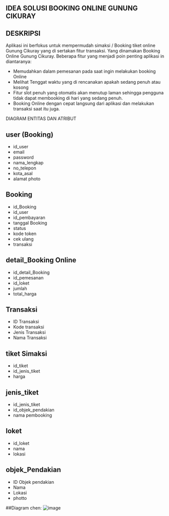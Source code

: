 ## IDEA SOLUSI BOOKING ONLINE GUNUNG CIKURAY 

## DESKRIPSI
Aplikasi ini berfokus untuk mempermudah simaksi / Booking tiket online Gunung Cikuray yang di sertakan fitur transaksi. Yang dinamakan Booking Online Gunung Cikuray. Beberapa fitur yang menjadi poin penting aplikasi in diantaranya:
- Memudahkan dalam pemesanan pada saat ingin melakukan booking Online
- Melihat Tenggat waktu yang di rencanakan apakah sedang penuh atau kosong
- Fitur slot penuh yang otomatis akan menutup laman sehingga pengguna tidak dapat membooking di hari yang sedang penuh.
- Booking Online dengan cepat langsung dari aplikasi dan melakukan transaksi saat itu juga.
 
DIAGRAM ENTITAS DAN ATRIBUT
## user (Booking)
- id_user
- email
- password
- nama_lengkap
- no_telepon
- kota_asal
- alamat
photo
## Booking
- id_Booking 
- id_user
- id_pembayaran
- tanggal Booking
- status
- kode token
- cek ulang
- transaksi
## detail_Booking Online
- id_detail_Booking
- id_pemesanan
- id_loket
- jumlah
- total_harga
## Transaksi
- ID Transaksi
- Kode transaksi
- Jenis Transaksi
- Nama Transaksi
## tiket Simaksi
- id_tiket
- id_jenis_tiket
- harga
## jenis_tiket
- id_jenis_tiket
- id_objek_pendakian
- nama pembooking
## loket
- id_loket
- nama
- lokasi
## objek_Pendakian
- ID Objek pendakian
- Nama
- Lokasi
- photto

##Diagram chen:
![image](https://user-images.githubusercontent.com/101303689/165087735-fcf75eb2-fe8b-4d65-91a7-0be900b0d943.png)

